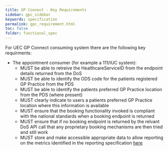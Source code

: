 ```yaml
---
title: GP Connect - Key Requirements
sidebar: gpc_sidebar
keywords: specification
permalink: gpc_requirement.html
toc: false
folder: functional_spec
---
```


For UEC GP Connect consuming system there are the following key requirments:

* The appointment consumer (for example a 111/IUC system):
  * MUST be able to retreive the HealthcareServiceID from the endpoint details returned from the DoS
  * MUST be able to identify the ODS code for the patients registered GP Practice from the PDS
  * MUST be able to identify the patients preferred GP Practice location from the PDS (where present)
  * MUST clearly indicate to users a patients preferred GP Practice location where this information is available
  * MUST ensure that the booking functionality invoked is compliant with the national standards when a booking endpoint is returned
  * MUST ensure that if no booking endpoint is returned by the relvant DoS API call that any proprietary booking mechanisms are then tried and still work
  * MUST store and make accessible appropriate data to allow reporting on the metrics identified in the reporting specification <a href="fs_reporting.html" target="_blank">here</a>
